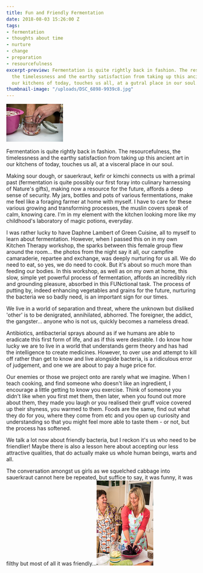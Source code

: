 ```yaml
---
title: Fun and Friendly Fermentation
date: 2018-08-03 15:26:00 Z
tags:
- fermentation
- thoughts about time
- nurture
- change
- preparation
- resourcefulness
excerpt-preview: Fermentation is quite rightly back in fashion. The resourcefulness,
  the timelessness and the earthy satisfaction from taking up this ancient art in
  our kitchens of today, touches us all, at a gutral place in our soul.
thumbnail-image: "/uploads/DSC_6898-9939c8.jpg"
---
```


![DSC_7087-7eebed.jpg](/uploads/DSC_7087-7eebed.jpg)

Fermentation is quite rightly back in fashion. The resourcefulness, the timelessness and the earthy satisfaction from taking up this ancient art in our kitchens of today, touches us all, at a visceral place in our soul.

Making sour dough, or sauerkraut, kefir or kimchi connects us with a primal past (fermentation is quite possibly our first foray into culinary harnessing of Nature's gifts), making now a resource for the future, affords a deep sense of security. My jars, bottles and pots of various fermentations, make me feel like a foraging farmer at home with myself. I have to care for these various growing and transforming processes, the muslin covers speak of calm, knowing care. I'm in my element with the kitchen looking more like my childhood's laboratory of magic potions, everyday.

I was rather lucky to have Daphne Lambert of Green Cuisine, all to myself to learn about fermentation. However, when I passed this on in my own Kitchen Therapy workshop, the sparks between this female group flew around the room... the photos from the night say it all, our campfire camaraderie, repartee and exchange, was deeply nurturing for us all. We do need to eat, so yes, we do need to cook.  But it's about so much more than feeding our bodies. In this workshop, as well as on my own at home, this slow, simple yet powerful process of fermentation, affords an incredibly rich and grounding pleasure, absorbed in this FUNctional task. The process of putting by, indeed enhancing vegetables and grains for the future, nurturing the bacteria we so badly need, is an important sign for our times.

We live in a world of separation and threat, where the unknown but disliked 'other' is to be denigrated, annihilated, abhorred. The foreigner, the addict, the gangster... anyone who is not us, quickly becomes a nameless dread. 

Antibiotics, antibacterial sprays abound as if we humans are able to eradicate this first form of life, and as if this were desirable. I do know how lucky we are to live in a world that understands germ theory and has had the intelligence to create medicines. However, to over use and attempt to kill off rather than get to know and live alongside bacteria, is a ridiculous error of judgement, and one we are about to pay a huge price for.

Our enemies or those we project onto are rarely what we imagine. When I teach cooking, and find someone who doesn't like an ingredient, I encourage a little getting to know you exercise. Think of someone you didn't like when you first met them, then later, when you found out more about them, they made you laugh or you realised their gruff voice covered up their shyness, you warmed to them. Foods are the same, find out what they do for you, where they come from etc and you open up curiosity and understanding so that you might feel more able to taste them - or not, but the process has softened.

We talk a lot now about friendly bacteria, but I reckon it's us who need to be friendlier! Maybe there is also a lesson here about accepting our less attractive qualities, that do actually make us whole human beings, warts and all.

The conversation amongst us girls as we squelched cabbage into sauerkraut cannot here be repeated, but suffice to say, it was funny, it was filthy but most of all it was friendly...![DSC_7011-77fb2d.jpg](/uploads/DSC_7011-77fb2d.jpg)